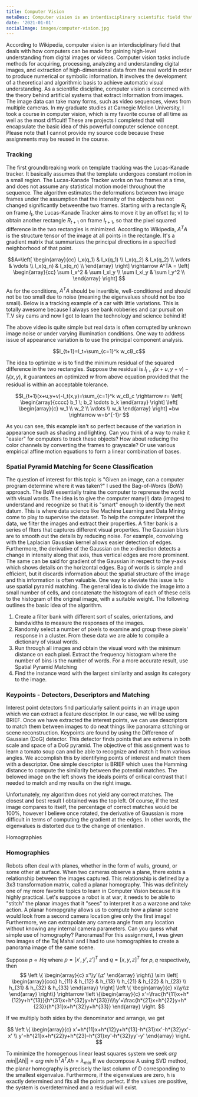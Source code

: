 ```yaml
---
title: Computer Vision
metaDesc: Computer vision is an interdisciplinary scientific field that deals with how computers can gain high-level understanding from digital images or videos. From the perspective of engineering, it seeks to understand and automate tasks that the human visual system
date: '2021-01-01'
socialImage: images/computer-vision.jpg
---
```


According to Wikipedia, computer vision is an interdisciplinary field that deals with how computers can be made for gaining high-level understanding from digital images or videos. Computer vision tasks include methods for acquiring, processing, analyzing and understanding digital images, and extraction of high-dimensional data from the real world in order to produce numerical or symbolic information. It involves the development of a theoretical and algorithmic basis to achieve automatic visual understanding. As a scientific discipline, computer vision is concerned with the theory behind artificial systems that extract information from images. The image data can take many forms, such as video sequences, views from multiple cameras. In my graduate studies at Carnegie Mellon University, I took a course in computer vision, which is my favorite course of all time as well as the most difficult! These are projects I completed that will encapsulate the basic idea of this powerful computer science concept. Please note that I cannot provide my source code because these assignments may be reused in the course.

### Tracking

The first groundbreaking work on template tracking was the Lucas-Kanade tracker. It basically assumes that the template undergoes constant motion in a small region. The Lucas-Kanade Tracker works on two frames at a time, and does not assume any statistical motion model throughout the sequence. The algorithm estimates the deformations between two image frames under the assumption that the intensity of the objects has not changed significantly betweenthe two frames. Starting with a rectangle $R_t$ on frame $I_t$, the Lucas-Kanade Tracker aims to move it by an offset (u; v) to obtain another rectangle $R_{t+1}$ on frame $I_{t+1}$, so that the pixel squared difference in the two rectangles is minimized. According to Wikipedia, $A^TA$ is the structure tensor of the image at all points in the rectangle. It's a gradient matrix that summarizes the principal directions in a specified neighborhood of that point.

$$A=\left[ \begin{array}{cc} I_x(q_1) & I_x(q_1) \\ I_x(q_2) & I_x(q_2) \\ \vdots & \vdots \\ I_x(q_n) & I_x(q_n) \\ \end{array} \right] \rightarrow A^TA = \left[ \begin{array}{cc} \sum I_x^2 & \sum I_xI_y \\ \sum I_xI_y & \sum I_y^2 \\ \end{array} \right] $$

As for the conditions, $A^TA$ should be invertible, well-conditioned and should not be too small due to noise (meaning the eigenvalues should not be too small). Below is a tracking example of a car with little variations. This is totally awesome because I always see bank robberies and car pursuit on T.V sky cams and now I got to learn the technology and science behind it!

The above video is quite simple but real data is often corrupted by unknown image noise or under varying illumination conditions. One way to address issue of appearance variation is to use the principal component analysis.

$$I_{t+1}=I_t+\sum_{c=1}^k w_cB_c$$

The idea to optimize $w$ is to find the minimum residual of the squared difference in the two rectangles. Suppose the residual is $I_{t+1}(x+u,y+v)-I_t(x,y)$, it guarantees an optimized $w$ from above equation provided that the residual is within an acceptable tolerance.

$$I_{t+1}(x+u,y+v)-I_t(x,y)=\sum_{c=1}^k w_cB_c \rightarrow r= \left[ \begin{array}{cccc} b_1 \; b_2 \cdots b_k \end{array} \right] \left[ \begin{array}{c} w_1 \\ w_2 \\ \vdots \\ w_k \end{array} \right] =bw \rightarrow w=b^{-1}r $$

As you can see, this example isn't so perfect because of the variation in appearance such as shading and lighting. Can you think of a way to make it "easier" for computers to track these objects? How about reducing the color channels by converting the frames to grayscale? Or use various empirical affine motion equations to form a linear combination of bases.

### Spatial Pyramid Matching for Scene Classification

The question of interest for this topic is "Given an image, can a computer program determine where it was taken?" I used the Bag-of-Words (BoW) approach. The BoW essentially trains the computer to reprense the world with visual words. The idea is to give the computer many(!) data (images) to understand and recognize so that it is "smart" enough to identify the next datum. This is where data science like Machine Learning and Data Mining come to play to supervise the dataset. To help the computer interpret the data, we filter the images and extract their properties. A filter bank is a series of flters that captures different visual properties. The Gaussian blurs are to smooth out the details by reducing noise. For example, convolving with the Laplacian Gaussian kernel allows easier detection of edges. Furthermore, the derivative of the Gaussian on the x-direction detects a change in intensity along that axis, thus vertical edges are more prominent. The same can be said for gradient of the Gaussian in respect to the y-axis which shows details on the horizontal edges. Bag of words is simple and efficient, but it discards information about the spatial structure of the image and this information is often valuable. One way to alleviate this issue is to use spatial pyramid matching. The general idea is to divide the image into a small number of cells, and concatenate the histogram of each of these cells to the histogram of the original image, with a suitable weight. The following outlines the basic idea of the algorithm.

1. Create a filter bank with different sort of scales, orientations, and bandwidths to measure the responses of the images.
1. Randomly select a number of pixels to examine and group these pixels' response in a cluster. From these data we are able to compile a dictionary of visual words.
1. Run through all images and obtain the visual word with the minimum distance on each pixel. Extract the frequency histogram where the number of bins is the number of words. For a more accurate result, use Spatial Pyramid Matching
1. Find the instance word with the largest similarity and assign its category to the image.

### Keypoints - Detectors, Descriptors and Matching

Interest point detectors find particularly salient points in an image upon which we can extract a feature descriptor. In our case, we will be using BRIEF. Once we have extracted the interest points, we can use descriptors to match them between images to do neat things like panorama stitching or scene reconstruction. Keypoints are found by using the Difference of Gaussian (DoG) detector. This detector finds points that are extrema in both scale and space of a DoG pyramid. The objective of this assignment was to learn a tomato soup can and be able to recognize and match it from various angles. We accomplish this by identifying points of interest and match them with a descriptor. One simple descriptor is BRIEF which uses the Hamming distance to compute the similarity between the potential matches. The belowed image on the left shows the ideals points of critical contrast that I needed to match and my results on the right image.

Unfortunately, my algorithm does not yield any correct matches. The closest and best result I obtained was the top left. Of course, if the test image compares to itself, the percentage of correct matches would be 100%, however I believe once rotated, the derivative of Gaussian is more difficult in terms of computing the gradient at the edges. In other words, the eigenvalues is distorted due to the change of orientation.

Homographies

### Homographies

Robots often deal with planes, whether in the form of walls, ground, or some other at surface. When two cameras observe a plane, there exists a relationship between the images captured. This relationship is defined by a 3x3 transformation matrix, called a planar homography. This was definitely one of my more favorite topics to learn in Computer Vision because it is highly practical. Let's suppose a robot is at war, it needs to be able to "stitch" the planar images that it "sees" to interpret it as a warzone and take action. A planar homopgrahy allows us to compute how a planar scene would look from a second camera location give only the first image! Furthermore, we can extrapolate any camera angle from any location without knowing any internal camera parameters. Can you quess what simple use of homography? Panoramas! For this assignment, I was given two images of the Taj Mahal and I had to use homographies to create a panorama image of the same scene.

Suppose $p \propto Hq$ where $p=[x',y',z']^T$ and $q=[x,y,z]^T$ for $p,q$ respectively, then
$$ \left \{ \begin{array}{c} x'\\y'\\z' \end{array} \right\} \sim \left[ \begin{array}{ccc} h_{11} & h_{12} & h_{13} \\ h_{21} & h_{22} & h_{23} \\ h_{31} & h_{32} & h_{33} \end{array} \right] \left \{ \begin{array}{c} x\\y\\z \end{array} \right\} \rightarrow \left \{\begin{array}{c} x'=\frac{h*{11}x+h*{12}y+h*{13}}{h*{31}x+h*{32}y+h*{33}}\\\\y'=\frac{h*{21}x+h*{22}y+h*{23}}{h*{31}x+h*{32}y+h*{33}} \end{array} \right. $$

If we multiply both sides by the denominator and arrange, we get

$$ \left \{ \begin{array}{c} x'=h*{11}x+h*{12}y+h*{13}-h*{31}xx'-h*{32}yx'-x' \\ y'=h*{21}x+h*{22}y+h*{23}-h*{31}xy'-h*{32}yy'-y' \end{array} \right. $$

To minimize the homogenous linear least squares system we seek $arg \; min ||Ah|| = arg \; min \;h^TA^TAh = \lambda_{min}$ If we decompose A using SVD method, the planar homography is precisely the last column of D corresponding to the smallest eigenvalue. Furthermore, if the eigenvalues are zero, h is exactly determined and fits all the points perfect. If the values are positive, the system is overdetermined and a residual will exist.
